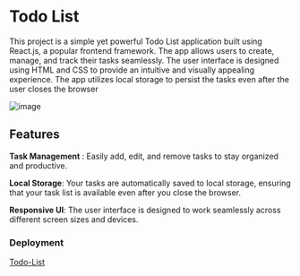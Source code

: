 # Todo List

This project is a simple yet powerful Todo List application built using React.js, a popular frontend framework. The app allows users to create, manage, and track their tasks seamlessly. The user interface is designed using HTML and CSS to provide an intuitive and visually appealing experience. The app utilizes local storage to persist the tasks even after the user closes the browser

![image](https://github.com/Sagar1290/todo-list/assets/87602892/6d2eb7fe-2796-4da2-b75e-1957b18099e0)

## Features

  **Task Management** : Easily add, edit, and remove tasks to stay organized and productive.
  
  **Local Storage**: Your tasks are automatically saved to local storage, ensuring that your task list is available even after you close the browser.
  
  **Responsive UI**: The user interface is designed to work seamlessly across different screen sizes and devices.
  

### Deployment
[Todo-List](https://sagar1290.github.io/todo-list/)
